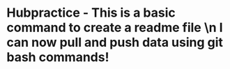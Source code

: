 # Hubpractice - This is a basic command to create a readme file \n I can now pull and push data using git bash commands!
